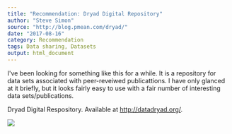 ```yaml
---
title: "Recommendation: Dryad Digital Repository"
author: "Steve Simon"
source: "http://blog.pmean.com/dryad/"
date: "2017-08-16"
category: Recommendation
tags: Data sharing, Datasets
output: html_document
---
```


I've been looking for something like this for a while. It is a
repository for data sets associated with peer-reveiwed publicattions. I
have only glanced at it briefly, but it looks fairly easy to use with a
fair number of interesting data sets/publications.

<!---More--->

Dryad Digital Respository. Available at <http://datadryad.org/>.

![](../../../../web/images/dryad01.png)




